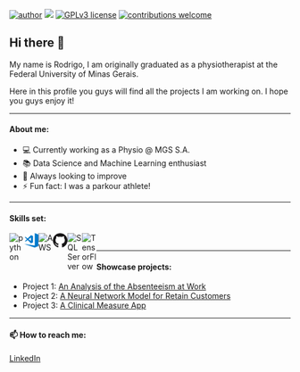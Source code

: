 [![author](https://img.shields.io/badge/author-ro__lancerlaux-blue)](https://www.linkedin.com/in/rolancerlaux) [![](https://img.shields.io/badge/python-3.5+-blue.svg)](https://www.python.org/downloads/release/python-365/) [![GPLv3 license](https://img.shields.io/badge/License-GPLv3-blue.svg)](http://perso.crans.org/besson/LICENSE.html) [![contributions welcome](https://img.shields.io/badge/contributions-welcome-brightgreen.svg?style=flat)](https://github.com/rolancerlaux/Data-Science-Projects/issues)

## Hi there 👋

My name is Rodrigo, I am originally graduated as a physiotherapist at the Federal University of Minas Gerais.

Here in this profile you guys will find all the projects I am working on. I hope you guys enjoy it!

---
#### About me:

- 💻 Currently working as a Physio @ MGS S.A.
- 📚 Data Science and Machine Learning enthusiast
- 🔭 Always looking to improve
- ⚡ Fun fact: I was a parkour athlete!

---
#### Skills set: 
 <img align="left" alt="python" width="26px" src="https://cdn3.iconfinder.com/data/icons/logos-and-brands-adobe/512/267_Python-512.png" />
 
 <img align="left" alt="visual studio code" width="26px" src="https://raw.githubusercontent.com/github/explore/80688e429a7d4ef2fca1e82350fe8e3517d3494d/topics/visual-studio-code/visual-studio-code.png" />
 
 <img align="left" alt="AWS" width="26px" src="https://cdn.jsdelivr.net/npm/simple-icons@3.4.0/icons/amazonaws.svg" />
 
 <img align="left" alt="GitHub" width="26px" src="https://raw.githubusercontent.com/github/explore/78df643247d429f6cc873026c0622819ad797942/topics/github/github.png" />
 
 <img align="left" alt="SQLServer" width="26px" src="https://img.icons8.com/color/2x/microsoft-sql-server.png" />
 
 <img align="left" alt="TensorFlow" width="26px" src="https://img.icons8.com/color/2x/tensorflow.png" />
 
 <br />
 
 ---
 #### Showcase projects:
 - Project 1: [An Analysis of the Absenteeism at Work](https://github.com/rolancerlaux/Data-Science-Projects/blob/main/Absenteeism_at_work/Absenteeism_at_work_without_reason.ipynb)
 - Project 2: [A Neural Network Model for Retain Customers](https://github.com/rolancerlaux/Data-Science-Projects/blob/main/Telco_Neural_Networks/Telco_Classification_v2.ipynb)
 - Project 3: [A Clinical Measure App](https://posture-index-app.herokuapp.com)

---
 #### 📫 How to reach me: 
 [LinkedIn](https://www.linkedin.com/in/rolancerlaux/)

<br />
